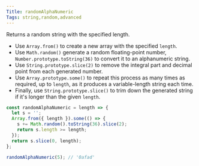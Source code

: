 ```yaml
---
Title: randomAlphaNumeric
Tags: string,random,advanced
---
```


Returns a random string with the specified length.

- Use `Array.from()` to create a new array with the specified `length`.
- Use `Math.random()` generate a random floating-point number, `Number.prototype.toString(36)` to convert it to an alphanumeric string.
- Use `String.prototype.slice(2)` to remove the integral part and decimal point from each generated number.
- Use `Array.prototype.some()` to repeat this process as many times as required, up to `length`, as it produces a variable-length string each time.
- Finally, use `String.prototype.slice()` to trim down the generated string if it's longer than the given `length`.

```js
const randomAlphaNumeric = length => {
  let s = '';
  Array.from({ length }).some(() => {
    s += Math.random().toString(36).slice(2);
    return s.length >= length;
  });
  return s.slice(0, length);
};
```

```js
randomAlphaNumeric(5); // '0afad'
```
